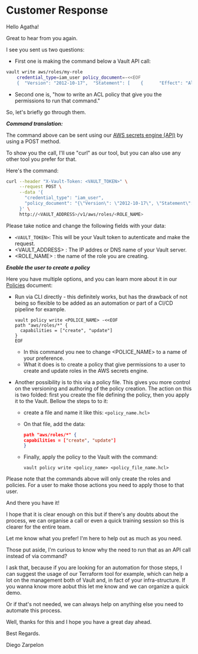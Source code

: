 # Customer Response

Hello Agatha!

Great to hear from you again.

I see you sent us two questions:

- First one is making the command below a Vault API call:

```bash
vault write aws/roles/my-role 
	credential_type=iam_user policy_document=-<<EOF
	{  "Version": "2012-10-17",  "Statement": [    {      "Effect": "Allow",      "Action": "ec2:*",      "Resource": "*"    }  ]}EOF
```

- Second one is, "how to write an ACL policy that give you the permissions to run that command."

So, let's briefly go through them.

***Command translation:***

The command above can be sent using our [AWS secrets engine (API)](https://developer.hashicorp.com/vault/api-docs/secret/aws) by using a POST method. 

To show you the call, I'll use "curl" as our tool, but you can also use any other tool you prefer for that. 

Here's the command:

```bash
curl --header "X-Vault-Token: <VAULT_TOKEN>" \
     --request POST \
     --data '{
       "credential_type": "iam_user",
       "policy_document": "{\"Version\": \"2012-10-17\", \"Statement\": [{ \"Effect\": \"Allow\", \"Action\": \"ec2:*\", \"Resource\": \"*\" }]}"
     }' \
     http://<VAULT_ADDRESS>/v1/aws/roles/<ROLE_NAME>

```

Please take notice and change the following fields with your data:

- `<VAULT_TOKEN>`: This will be your Vault token to autenticate and make the request.
- <VAULT_ADDRESS> : The IP addres or DNS name of your Vault server.
- <ROLE_NAME> : the name of the role you are creating.

***Enable the user to create a policy***

Here you have multiple options, and you can learn more about it in our [Policies](https://developer.hashicorp.com/vault/docs/concepts/policies) document:

- Run via CLI directly - this definitely works, but has the drawback of not being so flexible to be added as an automation or part of a CI/CD pipeline for example.

  ```
  vault policy write <POLICE_NAME> -<<EOF
  path "aws/roles/*" {
    capabilities = ["create", "update"]
  }
  EOF
  ```

  - In this command you nee to change <POLICE_NAME> to a name of your preference.
  - What it does is to create a policy that give permissions to a user to create and update roles in the AWS secrets engine.
- Another possibility is to this via a policy file. This gives you more control on the versioning and authoring of the policy creation.
  The action on this is two folded: first you create the file defining the policy, then you apply it to the Vault. Bellow the steps to to it:

  - create a file and name it like this: `<policy_name.hcl>`
  - On that file, add the data:

    ```json
    path "aws/roles/*" {
    capabilities = ["create", "update"]
    }
    ```
  - Finally, apply the policy to the Vault with the command:

    ```
    vault policy write <policy_name> <policy_file_name.hcl>
    ```

Please note that the commands above will only create the roles and policies.
For a user to make those actions you need to apply those to that user.

And there you have it! 

I hope that it is clear enough on this but if there's any doubts about the process, we can organise a call or even a quick training session so this is clearer for the entire team. 

Let me know what you prefer! I'm here to help out as much as you need.

Those put aside, I'm curious to know why the need to run that as an API call instead of via command?

I ask that, because if you are looking for an automation for those steps, I can suggest the usage of our Terraform tool for example, which can help a lot on the management both of Vault and, in fact of your infra-structure. If you wanna know more aobut this let me know and we can organize a quick demo. 

Or if that's not needed, we can always help on anything else you need to automate this process.

Well, thanks for this and I hope you have a great day ahead.

Best Regards.

Diego Zarpelon
